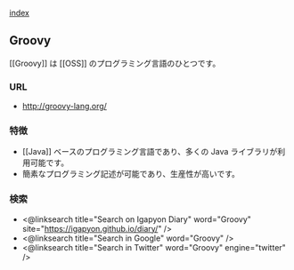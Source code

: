 [index](https://igapyon.github.io/diary/keyword/index.html)

## Groovy

[[Groovy]] は [[OSS]] のプログラミング言語のひとつです。

### URL

* http://groovy-lang.org/

### 特徴

* [[Java]] ベースのプログラミング言語であり、多くの Java ライブラリが利用可能です。
* 簡素なプログラミング記述が可能であり、生産性が高いです。

### 検索

* <@linksearch title="Search on Igapyon Diary" word="Groovy" site="https://igapyon.github.io/diary/" />
* <@linksearch title="Search in Google" word="Groovy" />
* <@linksearch title="Search in Twitter" word="Groovy" engine="twitter" />
